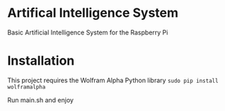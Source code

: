 Artifical Intelligence System
=============================

Basic Artificial Intelligence System for the Raspberry Pi

Installation
============

This project requires the Wolfram Alpha Python library
 ```sudo pip install wolframalpha```

Run main.sh and enjoy
